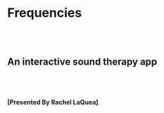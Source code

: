 # Frequencies
<BR><BR>

## An interactive sound therapy app

<BR><BR>

#### [Presented By Rachel LaQuea]